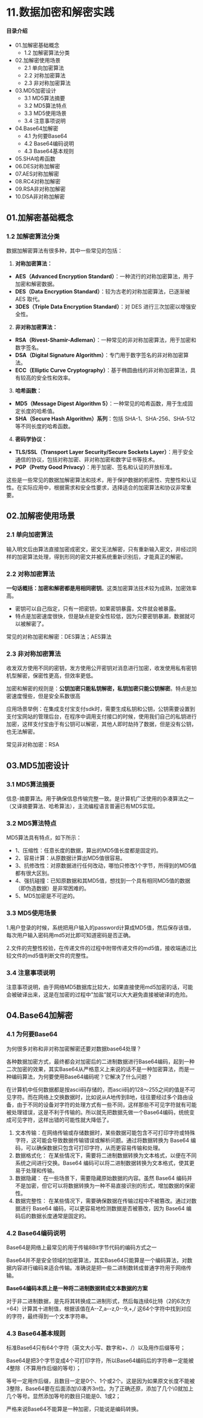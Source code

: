 # 11.数据加密和解密实践
#### 目录介绍
- 01.加解密基础概念
  - 1.2 加解密算法分类
- 02.加解密使用场景
  - 2.1 单向加密算法
  - 2.2 对称加密算法
  - 2.3 非对称加密算法
- 03.MD5加密设计
  - 3.1 MD5算法摘要
  - 3.2 MD5算法特点
  - 3.3 MD5使用场景
  - 3.4 注意事项说明
- 04.Base64加解密
  - 4.1 为何要Base64
  - 4.2 Base64编码说明
  - 4.3 Base64基本规则
- 05.SHA哈希函数
- 06.DES对称加解密
- 07.AES对称加解密
- 08.RC4对称加解密
- 09.RSA非对称加解密
- 10.DSA非对称加解密



## 01.加解密基础概念

### 1.2 加解密算法分类

数据加解密算法有很多种，其中一些常见的包括：

1. **对称加密算法：**

- **AES（Advanced Encryption Standard）**：一种流行的对称加密算法，用于加密和解密数据。
- **DES（Data Encryption Standard）**：较为古老的对称加密算法，已逐渐被 AES 取代。
- **3DES（Triple Data Encryption Standard）**：对 DES 进行三次加密以增强安全性。

2. **非对称加密算法：**

- **RSA（Rivest-Shamir-Adleman）**：一种常见的非对称加密算法，用于加密和数字签名。
- **DSA（Digital Signature Algorithm）**：专门用于数字签名的非对称加密算法。
- **ECC（Elliptic Curve Cryptography）**：基于椭圆曲线的非对称加密算法，具有较高的安全性和效率。

3. **哈希函数：**

- **MD5（Message Digest Algorithm 5）**：一种常见的哈希函数，用于生成固定长度的哈希值。
- **SHA（Secure Hash Algorithm）系列**：包括 SHA-1、SHA-256、SHA-512 等不同长度的哈希函数。

4. **密码学协议：**

- **TLS/SSL（Transport Layer Security/Secure Sockets Layer）**：用于安全通信的协议，包括对称加密、非对称加密和数字证书等技术。
- **PGP（Pretty Good Privacy）**：用于加密、签名和认证的开放标准。

这些是一些常见的数据加解密算法和技术，用于保护数据的机密性、完整性和认证性。在实际应用中，根据需求和安全性要求，选择适合的加密算法和协议非常重要。

## 02.加解密使用场景

### 2.1 单向加密算法

输入明文后由算法直接加密成密文，密文无法解密，只有重新输入密文，并经过同样的加密算法处理，得到形同的密文并被系统重新识别后，才能真正的解密。

### 2.2 对称加密算法

**一句话概括：加密和解密都是用相同密钥**。这类加密算法技术较为成熟，加密效率高。

- 密钥可以自己指定，只有一把密钥，如果密钥暴露，文件就会被暴露。
- 特点是加密速度很快，但是缺点是安全性较低，因为只要密钥暴漏，数据就可以被解密了。

常见的对称加密和解密：DES算法；AES算法

### 2.3 非对称加密算法

收发双方使用不同的密钥，发方使用公开密钥对消息进行加密，收发使用私有密钥机型解密，保密性更高，但效率更低。

加密和解密的规则是：**公钥加密只能私钥解密，私钥加密只能公钥解密**。特点是加密速度慢些，但是安全系数很高

应用场景举例：在集成支付宝支付sdk时，需要生成私钥和公钥，公钥需要设置到支付宝网站的管理后台，在程序中调用支付接口的时候，使用我们自己的私钥进行加密，这样支付宝由于有公钥可以解密，其他人即时劫持了数据，但是没有公钥，也无法解密。

常见非对称加密：RSA

## 03.MD5加密设计

### 3.1 MD5算法摘要

信息-摘要算法。用于确保信息传输完整一致。是计算机广泛使用的杂凑算法之一（又译摘要算法、哈希算法），主流编程语言普遍已有MD5实现。

### 3.2 MD5算法特点

MD5算法具有特点，如下所示：

- 1、压缩性：任意长度的数据，算出的MD5值长度都是固定的。
- 2、容易计算：从原数据计算出MD5值很容易。
- 3、抗修改性：对原数据进行任何改动，哪怕只修改1个字节，所得到的MD5值都有很大区别。
- 4、强抗碰撞：已知原数据和其MD5值，想找到一个具有相同MD5值的数据（即伪造数据）是非常困难的。
- 5、MD5加密是不可逆的。

### 3.3 MD5使用场景

1.用户登录的时候，系统把用户输入的password计算成MD5值，然后保存该值，每次用户输入密码用md5对比即可知道密码是否正确。

2.文件的完整性校验，在传递文件的过程中附带传递文件的md5值，接收端通过比较文件的md5值判断文件的完整性。

### 3.4 注意事项说明

注意事项说明，由于网络MD5数据库比较大，如果直接使用md5加密的话，可能会被破译出来，这是在加密的过程中”加盐”就可以大大避免直接被破译的危险。

## 04.Base64加解密

### 4.1 为何要Base64

为何很多对称和非对称加密解密还要对数据base64处理？

各种数据加密方式，最终都会对加密后的二进制数据进行Base64编码，起到一种二次加密的效果，其实Base64从严格意义上来说的话不是一种加密算法，而是一种编码算法，为何要使用Base64编码呢？它解决了什么问题？

在计算机中任何数据都是按ascii码存储的，而ascii码的128～255之间的值是不可见字符。而在网络上交换数据时，比如说从A地传到B地，往往要经过多个路由设备，由于不同的设备对字符的处理方式有一些不同，这样那些不可见字符就有可能被处理错误，这是不利于传输的。所以就先把数据先做一个Base64编码，统统变成可见字符，这样出错的可能性就大降低了。

1. 文本传输：在网络传输或存储数据时，某些数据可能包含不可打印字符或特殊字符，这可能会导致数据传输错误或解析问题。通过将数据转换为 Base64 编码，可以确保数据只包含可打印字符，从而更容易传输和处理。
2. 数据格式化： 在某些情况下，需要将二进制数据转换为文本格式，以便在不同系统之间进行交换。Base64 编码可以将二进制数据转换为文本格式，使其更易于处理和传输。
3. 数据隐藏： 在一些场景下，需要隐藏原始数据的内容。虽然 Base64 编码并不是加密，但它可以将数据转换为一种不易直接识别的形式，增加数据的保密性。
4. 数据完整性： 在某些情况下，需要确保数据在传输过程中不被篡改。通过对数据进行 Base64 编码，可以更容易地检测数据是否被篡改，因为 Base64 编码后的数据长度通常是固定的。

### 4.2 Base64编码说明

Base64是网络上最常见的用于传输8Bit字节代码的编码方式之一

Base64并不是安全领域的加密算法，其实Base64只能算是一个编码算法，对数据内容进行编码来适合传输。准确说是把一些二进制数转成普通字符用于网络传输。

**Base64编码本质上是一种将二进制数据转成文本数据的方案**

对于非二进制数据，是先将其转换成二进制形式，然后每连续6比特（2的6次方=64）计算其十进制值，根据该值在A--Z,a--z,0--9,+,/ 这64个字符中找到对应的字符，最终得到一个文本字符串。

### 4.3 Base64基本规则

标准Base64只有64个字符（英文大小写、数字和+、/）以及用作后缀等号；

Base64是把3个字节变成4个可打印字符，所以Base64编码后的字符串一定能被4整除（不算用作后缀的等号）；

等号一定用作后缀，且数目一定是0个、1个或2个。这是因为如果原文长度不能被3整除，Base64要在后面添加\0凑齐3n位。为了正确还原，添加了几个\0就加上几个等号。显然添加等号的数目只能是0、1或2；

严格来说Base64不能算是一种加密，只能说是编码转换。










